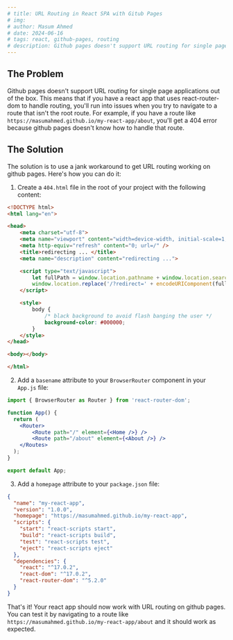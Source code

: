 ```yaml
---
# title: URL Routing in React SPA with Gitub Pages
# img: 
# author: Masum Ahmed
# date: 2024-06-16
# tags: react, github-pages, routing
# description: Github pages doesn't support URL routing for single page applications out of the box. Here's jank workaround to get it working.
---
```


## The Problem

Github pages doesn't support URL routing for single page applications out of the box. This means that if you have a react app that uses react-router-dom to handle routing, you'll run into issues when you try to navigate to a route that isn't the root route. For example, if you have a route like `https://masumahmed.github.io/my-react-app/about`, you'll get a 404 error because github pages doesn't know how to handle that route.

## The Solution

The solution is to use a jank workaround to get URL routing working on github pages. Here's how you can do it:

1. Create a `404.html` file in the root of your project with the following content:

```html
<!DOCTYPE html>
<html lang="en">

<head>
    <meta charset="utf-8">
    <meta name="viewport" content="width=device-width, initial-scale=1, shrink-to-fit=no">
    <meta http-equiv="refresh" content="0; url=/" />
    <title>redirecting ... </title>
    <meta name="description" content="redirecting ...">

    <script type="text/javascript">
        let fullPath = window.location.pathname + window.location.search + window.location.hash;
        window.location.replace('/?redirect=' + encodeURIComponent(fullPath));
    </script>

    <style>
        body {
            /* black background to avoid flash banging the user */
            background-color: #000000; 
        }
    </style>
</head>

<body></body>

</html>
```

2. Add a `basename` attribute to your `BrowserRouter` component in your `App.js` file:

```jsx
import { BrowserRouter as Router } from 'react-router-dom';

function App() {
  return (
    <Router>
        <Route path="/" element={<Home />} />
        <Route path="/about" element={<About />} />
    </Routes>
  );
}

export default App;
```

3. Add a `homepage` attribute to your `package.json` file:

```json
{
  "name": "my-react-app",
  "version": "1.0.0",
  "homepage": "https://masumahmed.github.io/my-react-app",
  "scripts": {
    "start": "react-scripts start",
    "build": "react-scripts build",
    "test": "react-scripts test",
    "eject": "react-scripts eject"
  },
  "dependencies": {
    "react": "^17.0.2",
    "react-dom": "^17.0.2",
    "react-router-dom": "^5.2.0"
  }
}
```

That's it! Your react app should now work with URL routing on github pages. You can test it by navigating to a route like `https://masumahmed.github.io/my-react-app/about` and it should work as expected.
